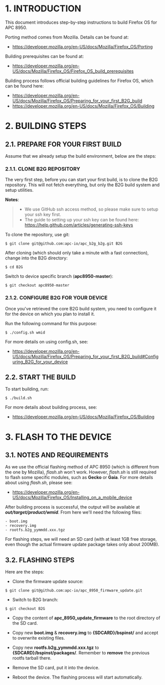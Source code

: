 # 1. INTRODUCTION

This document introduces step-by-step instructions to build Firefox OS for APC 8950.

Porting method comes from Mozilla. Details can be found at:
* https://developer.mozilla.org/en-US/docs/Mozilla/Firefox_OS/Porting

Building prerequisites can be found at:
* https://developer.mozilla.org/en-US/docs/Mozilla/Firefox_OS/Firefox_OS_build_prerequisites

Building process follows official building guidelines for Firefox OS, which can be found here:
* https://developer.mozilla.org/en-US/docs/Mozilla/Firefox_OS/Preparing_for_your_first_B2G_build
* https://developer.mozilla.org/en-US/docs/Mozilla/Firefox_OS/Building


# 2. BUILDING STEPS

## 2.1. PREPARE FOR YOUR FIRST BUILD

Assume that we already setup the build environment, below are the steps:

### 2.1.1. CLONE B2G REPOSITORY

The very first step, before you can start your first build, is to clone the B2G repository. This
will not fetch everything, but only the B2G build system and setup utilities.

**Notes**: 
> * We use GitHub ssh access method, so please make sure to setup your ssh key first.
> * The guide to setting up your ssh key can be found here: https://help.github.com/articles/generating-ssh-keys

To clone the repository, use git:

	$ git clone git@github.com:apc-io/apc_b2g_b2g.git B2G

After cloning (which should only take a minute with a fast connection), change into the B2G directory:

	$ cd B2G

Switch to device specific branch (**apc8950-master**):

	$ git checkout apc8950-master

### 2.1.2.  CONFIGURE B2G FOR YOUR DEVICE

Once you've retrieved the core B2G build system, you need to configure it for
the device on which you plan to install it.

Run the following command for this purpose:

	$ ./config.sh wmid

For more details on using config.sh, see:
* https://developer.mozilla.org/en-US/docs/Mozilla/Firefox_OS/Preparing_for_your_first_B2G_build#Configuring_B2G_for_your_device

## 2.2. START THE BUILD

To start building, run:

	$ ./build.sh

For more details about building process, see:
* https://developer.mozilla.org/en-US/docs/Mozilla/Firefox_OS/Building


# 3. FLASH TO THE DEVICE

## 3.1. NOTES AND REQUIREMENTS

As we use the official flashing method of APC 8950 (which is different from the one by Mozilla),
_flash.sh_ won't work. However, _flash.sh_ is still required to flash some specific modules, such
as __Gecko__ or __Gaia__. For more details about using _flash.sh_, please see:
* https://developer.mozilla.org/en-US/docs/Mozilla/Firefox_OS/Installing_on_a_mobile_device

After building process is successful, the output will be available at __*out/target/product/wmid*__.
From here we'll need the following files:

	- boot.img
	- recovery.img
	- rootfs.b2g_yymmdd.xxx.tgz

For flashing steps, we will need an SD card (with at least 1GB free storage, even though the actual
firmware update package takes only about 200MB).

## 3.2. FLASHING STEPS

Here are the steps:

- Clone the firmware update source:

>

	$ git clone git@github.com:apc-io/apc_8950_firmware_update.git

- Switch to B2G branch:

>

	$ git checkout B2G

- Copy the content of **apc_8950_update_firmware** to the root directory of the SD card.

- Copy new __boot.img__ & __recovery.img__ to __{SDCARD}/bspinst/__ and accept to overwrite existing files.

- Copy new **rootfs.b2g_yymmdd.xxx.tgz** to __{SDCARD}/bspinst/packages/__. Remember to __remove__ the previous rootfs tarball there.

- Remove the SD card, put it into the device.

- Reboot the device. The flashing process will start automatically.
